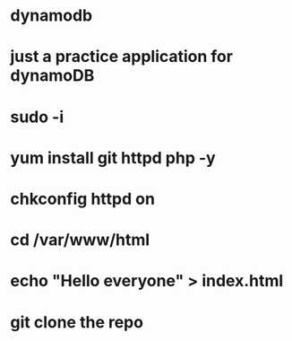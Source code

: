 # dynamodb
# just a practice application for dynamoDB
# sudo -i
# yum install git httpd php -y
# chkconfig httpd on
# cd /var/www/html
# echo "Hello everyone" > index.html
# git clone the repo

